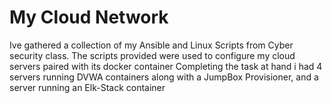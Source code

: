 # My Cloud Network
Ive gathered a collection of my Ansible and Linux Scripts from Cyber security class.
The scripts provided were used to configure my cloud servers paired with its docker container
Completing the task at hand i had 4 servers running DVWA containers along with a JumpBox Provisioner, and a server running an Elk-Stack container
